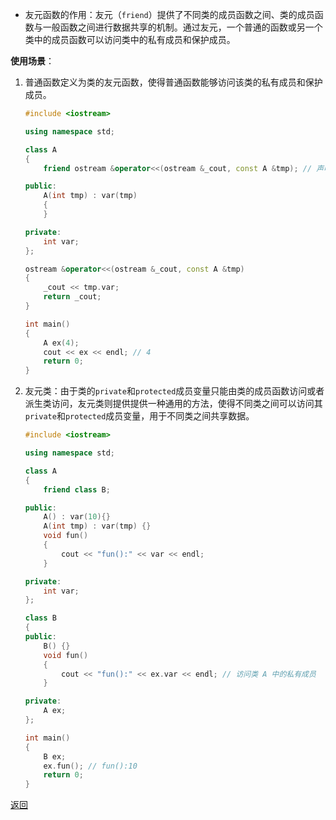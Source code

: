 - 友元函数的作用：友元（`friend`）提供了不同类的成员函数之间、类的成员函数与一般函数之间进行数据共享的机制。通过友元，一个普通的函数或另一个类中的成员函数可以访问类中的私有成员和保护成员。

**使用场景**：
1. 普通函数定义为类的友元函数，使得普通函数能够访问该类的私有成员和保护成员。
	```cpp
	#include <iostream>
	
	using namespace std;
	
	class A
	{
	    friend ostream &operator<<(ostream &_cout, const A &tmp); // 声明为类的友元函数
	
	public:
	    A(int tmp) : var(tmp)
	    {
	    }
	
	private:
	    int var;
	};
	
	ostream &operator<<(ostream &_cout, const A &tmp)
	{
	    _cout << tmp.var;
	    return _cout;
	}
	
	int main()
	{
	    A ex(4);
	    cout << ex << endl; // 4
	    return 0;
	}
	```
2. 友元类：由于类的`private`和`protected`成员变量只能由类的成员函数访问或者派生类访问，友元类则提供提供一种通用的方法，使得不同类之间可以访问其`private`和`protected`成员变量，用于不同类之间共享数据。
	```cpp
	#include <iostream>
	
	using namespace std;
	
	class A
	{
	    friend class B;
	
	public:
	    A() : var(10){}
	    A(int tmp) : var(tmp) {}
	    void fun()
	    {
	        cout << "fun():" << var << endl;
	    }
	
	private:
	    int var;
	};
	
	class B
	{
	public:
	    B() {}
	    void fun()
	    {
	        cout << "fun():" << ex.var << endl; // 访问类 A 中的私有成员
	    }
	
	private:
	    A ex;
	};
	
	int main()
	{
	    B ex;
	    ex.fun(); // fun():10
	    return 0;
	}
	```

[返回](C++面向对象/readme)